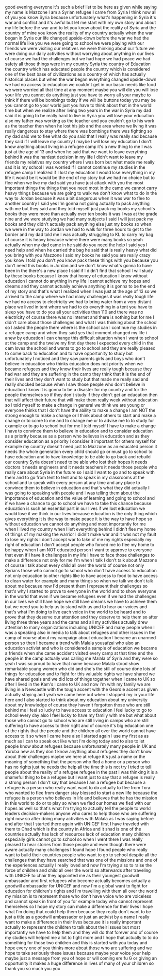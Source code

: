 
good evening everyone it&#39;s such a brief
list to be here as given while saying my
name is Mazzone I am a Syrian refugee I
came from Syria I think now all of you
you know Syria because unfortunately
what&#39;s happening in Syria it&#39;s war and
conflict and it&#39;s awful but let me start
with my own story and about my life
before the war and to let you know about
the reality of Syria and the country of
mine you know the reality of my country
actually when the war began in Syria our
life changed upside-down before the war
we had the normal life like you we were
going to school we were playing with our
friends we were visiting our relatives
we were thinking about our future we
were doing our daily activities without
worrying about anything in our lives of
course we had the challenges but we had
hope we had peace we had safety all
those things were in my country Syria
the country of Education the country
which has educated people the country
which is considered one of the best base
of civilizations as a country of which
has actually historical places but when
the war began everything changed
upside-down we had no access to
education we couldn&#39;t get in our basic
needs like food we were worried all that
time at any moment maybe you will die
you will lose your life you cannot do
anything just you have to worry all your
maybe to think if there will be bombings
today if we will be buttons today you
may be you cannot go to your world just
you have to think about that in the
world time but when we realize after
living two years in the war in Syria my
dad said it is going to be really hard
to live in Syria you will lose your
education also my father was working as
the teacher and you couldn&#39;t go to his
work as the teacher then when he lost
his job and the area where we living it
was really dangerous to stay where there
was bombings there was fighting so my
dad said we
to flee what do you said that I really
was really sad because they said if I
will leave my country I maybe I will
lose my education I don&#39;t know anything
about living in a refugee camp it&#39;s a
new thing to me I was just at the age of
13 and when he said that we want to
leave everything behind it was the
hardest decision in my life I didn&#39;t
want to leave my friends my relatives my
country where I was born but what made
me really sad it is my school I was
worried if I cannot continue my studies
in the refugee camp I realized if I lost
my education I would lose everything in
my life it would be it would be the end
of my story
but we had no choice but to flee when we
live my dad said you have just attack
with you the most important things the
things that you need most in the camp we
cannot carry heavy things because we are
going to walk we don&#39;t know what to do
in the way to Jordan because it was a
bit dangerous when it was war to flee to
another country I said yes I&#39;m gonna not
going actually to pack anything with me
but they said and they told myself just
pack my books my school&#39;s books they
were more than actually over ten books
it was I was at the grade nine and we
were studying we had many subjects I
said I will just pack my books and they
didn&#39;t actually pack anything else just
my books so when we were in the way to
Jordan we had to walk for three hours to
get to the border and my dad told me I
was actually struggling to KL to carry
my bag of course it is heavy because
where there were many books so yeah
actually when my dad came in he said do
you need the help
I said yes I need help and when he
carried the bag he said that is really
heavy what did you bring with you
Mazzone I said my books he said you are
really crazy
you know I told you don&#39;t you know pack
these things with you because you don&#39;t
need this books in Jordan and we don&#39;t
know what&#39;s gonna to have been in the
there&#39;s a new place I said if I didn&#39;t
find that school I will study by these
books because I know that honey of
education I know without education I
cannot do anything in my life
I cannot achieve my hopes and dreams and
they cannot actually achieve anything it
is gonna to be the end of my story and
that&#39;s what I realized when I was just
at the age of 13 so we arrived to the
camp where we had many challenges it was
really tough life we had no access to
electricity we had to bring water from a
very distant place we lived in tent
where we had to do everything in a tent
you have to sleep you have to do you all
your activities than 110 and there was
no electricity of course there was no
internet and there is nothing but for me
I didn&#39;t care about those challenges and
what I was thinking about the school so
I asked the people there where is the
school can I continue my studies in a
refugee camp and when they said yes that
moment changed my life i anew by
education I can change this difficult
situation when I went to school at the
camp and the twelve my first day there I
expected every child in the cam loves
the school and wants to go to school and
they are really pleased to come back to
education and to have opportunity to
study but unfortunately I noticed and
they saw parents girls and boys who
don&#39;t believe in education who thinks
education does not priority when we
became refugees and they know their
lives are really tough because they had
war and they are suffering in the camp
they think that it is the end of their
lives
and they don&#39;t want to study but that
made me really sad and really shocked
because when I saw those people who
don&#39;t believe in education I know it is
gonna to be a disaster for my country
and for the people themselves so if they
don&#39;t study if they didn&#39;t get an
education then that will affect their
future that will make
them really week without education so I
told myself to make a change in general
we think we are young or everyone thinks
that I don&#39;t have the ability to make a
change I am NOT the strong enough to
make a change or I think about others to
start and make a change or to come to me
and to change me or to advise me to to
study for example or to go to school but
for me I told myself I have to make a
change I have to convince them to
believe in education and to consider
education as a priority because as a
person who believes in education and as
they consider education as a priority
I consider it important for others
myself for example my country doesn&#39;t
need just to Mazzone as an educated
person
it needs the whole generation every
child should go or must go to school to
have education and to have knowledge to
be able to go back and rebuild our
country Syria doesn&#39;t need to be able
who lost their hopes it needs doctors it
needs engineers and it needs teachers it
needs those people who really care about
Syria in the future so I said I want to
go and to speak with them and to go from
tent to tent and to speak in my
classrooms at the school and to speak
with every person at any time and any
place to convince them to believe in
education and that&#39;s what they did
actually I was going to speaking with
people and I was telling them about the
importance of education and the value of
learning and going to school and if we
have a chance to go to school we have to
take this chance because education is
such an essential part in our lives if
we lost education we would lose if we
think in our lives because education is
the only thing which gives everything it
is the way to make peace it is the way
to have hope so without education we
cannot do anything and most importantly
for me when I lived my country when I
left everything behind
I didn&#39;t flee my home of things of my
making the warrior I didn&#39;t make war and
it was not my fault to lose my rights
I don&#39;t accept war to take of me my
rights especially my right of education
I don&#39;t accept people who forced me to
flee my home to be happy when
I am NOT educated person I want to
approve to everyone that even if I have
it challenges in my life I have to face
those challenges to make a difference
not only for me I&#39;m when I talk I don&#39;t
talk about Mazzone of course I talk
about every child all over the world of
course not only Syrians those who cannot
go to school who don&#39;t have access to
education not only education to other
rights like to have access to food to
have access to clean water for example
and many things so when we talk we don&#39;t
talk about me because now I&#39;d present
them I represent their challenges so
that&#39;s why I started to prove to
everyone in the world and to show
everyone in the world that even if we
became refugees even if we had the
challenges in our lives we still have
hope we still have dreams we have to
achieve them but we need you to help us
to stand with us and to hear our voices
and that&#39;s what I&#39;m doing to live each
voice in the world to be heard and to
prove that they deserve our attention
and they deserve to help them so after
living three three years and the cams
and all my activities actually drew
attention to many organizations
including UNICEF and many people when I
was a speaking also in media to talk
about refugees and other issues in the
camp of course about my campaign about
education I became an unarmed person so
then I became a trend with Malala
yousafzai who also an education activist
and who is considered a sample of
education we became a friends when she
came accident visited every camp at that
time and the people in the camp actually
was calling me Malala of Syria and they
were so yeah I was so proud to have that
name because Malala stood show
remarkable young women who did and she&#39;s
the still of course done lots of things
for education and to fight for this
valuable rights we have shared we have
shared goals and we did lots of things
together when I came to UK so after I
lived in the Kam&#39;s I came to UK and now
I&#39;m with my family we are living in a
Newcastle with the tough accent with the
Geordie accent as given actually
staying and yeah we came here but when I
stopped my in your life here and I also
started to think about my education
about my university about my knowledge
of course they haven&#39;t forgotten those
who are still behind me I feel so lucky
to have access to education I feel lucky
to go to school every day also I feel
lucky to have my family with me but what
about those who cannot go to school who
are still living in camps who are still
suffering to have access to their right
and of course it&#39;s big education one of
the rights that the people and the
children all over the world cannot have
access to it so when I came here also I
started again I use my first as as much
as I can to speak out like what I&#39;m
doing today and to also to let people
know about refugees because
unfortunately many people in UK and
Yoruba new as they don&#39;t know anything
about refugees they don&#39;t know about
their challenges maybe we here at refuge
it&#39;s just a name or the meaning of
something that the person who fled a
home or a person who has no rights just
he needs the help all the time
this is not try I tried to tell people
about the reality of a refugee refugee
in the past I was thinking it is a
shameful thing to be a refugee but I
want just to say that a refugee is
really a strong person I don&#39;t say that
because I am a refugee but because a
refugee is a person who really want want
to do actually to flee from Tora who
wanted to flee from danger stay blessed
to start a new life because the refugee
is a person who believes in life and
believes that he has the mission in this
world to do or to play so when we fled
our homes we fled with our hopes as well
so that&#39;s what I&#39;m trying to actually
tell the people to world leaders
decision-makers anyone who cares to help
those who are suffering right now so
after doing many activities with Malala
as I was saying before and after that I
started there again with UNICEF first I
have traveled with them to Chad which is
the country in Africa and it shad is one
of the countries actually
has lack of resources lack of education
many children especially girls cannot go
to school so when I went there I was
really pleased to hear stories from
those people and even though there were
aware actually many challenges I found
hope I found people who really want to
build their countries people who want to
go to school despite all the challenges
that they have searched that was one of
the missions and one of the experiences
actually I really loved and now I&#39;m
trying also to raise the force of
children and child all over the world so
afterwards after traveling with UNICEF
to chair they appointed me as their
youngest goodwill ambassador and first
refugees who become actually becomes
actually a goodwill ambassador for
UNICEF and now I&#39;m a global want to
fight for education for children&#39;s
rights
and I&#39;m travelling with them all over
the world my mission is to represent
those who don&#39;t have voice who are
voiceless and cannot speak in front of
you for example today who cannot
represent themselves so I hope my story
can make a difference for their lives I
hope what I&#39;m doing that could help them
because they really don&#39;t want to be
just a title as a goodwill ambassador or
just an activist by a name I really want
to make a difference in their lives
because it is really important actually
to represent the children to talk about
their issues but most importantly we
have to help them and they will do that
forever and of course my studies will
helped me a lot to fight more and I hope
that actually to to do something for
those two children and this is started
with you today and hope every one of you
thinks more about those who are
suffering and we hope to take seriously
these issues because maybe your voice
your help maybe just a message from you
of hope or will coming ere fu G or
giving an opportunity it makes a huge
difference in lives of many of your
children so thank you so much
you
you
